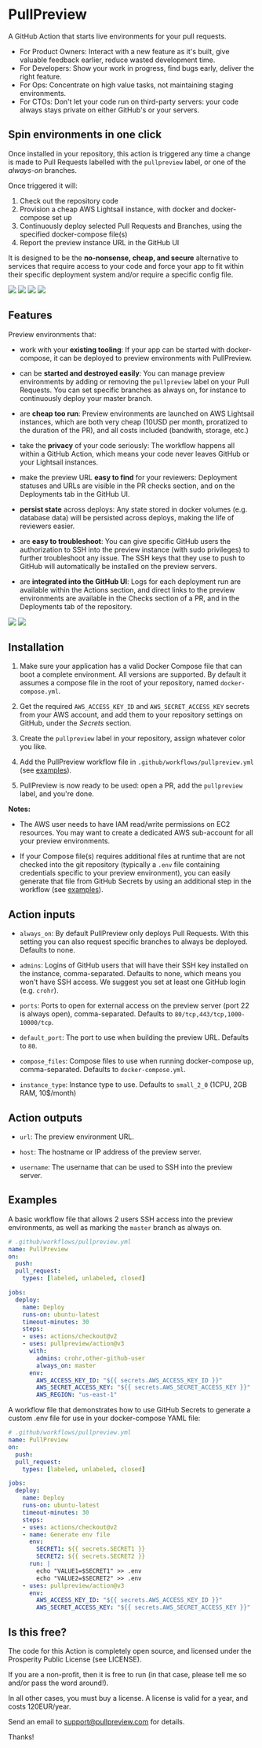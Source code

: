 # PullPreview

A GitHub Action that starts live environments for your pull requests.

* For Product Owners: Interact with a new feature as it's built, give valuable feedback earlier, reduce wasted development time.
* For Developers: Show your work in progress, find bugs early, deliver the right feature.
* For Ops: Concentrate on high value tasks, not maintaining staging environments.
* For CTOs: Don't let your code run on third-party servers: your code always stays private on either GitHub's or your servers.

## Spin environments in one click

Once installed in your repository, this action is triggered any time a change
is made to Pull Requests labelled with the `pullpreview` label, or one of the
*always-on* branches.

Once triggered it will:

1. Check out the repository code
2. Provision a cheap AWS Lightsail instance, with docker and docker-compose set up
3. Continuously deploy selected Pull Requests and Branches, using the specified docker-compose file(s)
4. Report the preview instance URL in the GitHub UI

It is designed to be the **no-nonsense, cheap, and secure** alternative to
services that require access to your code and force your app to fit within
their specific deployment system and/or require a specific config file.

<img src="img/2-add-label.png">
<img src="img/3-deploy-starts.png">
<img src="img/5-view-deployment.png">
<img src="img/6-deploy-next-commit-pending.png">


## Features

Preview environments that:

* work with your **existing tooling**: If your app can be started with
  docker-compose, it can be deployed to preview environments with PullPreview.

* can be **started and destroyed easily**: You can manage preview environments
  by adding or removing the `pullpreview` label on your Pull Requests. You can
set specific branches as always on, for instance to continuously deploy your
master branch.

* are **cheap too run**: Preview environments are launched on AWS Lightsail
  instances, which are both very cheap (10USD per month, proratized to the
duration of the PR), and all costs included (bandwith, storage, etc.)

* take the **privacy** of your code seriously: The workflow happens all within
  a GitHub Action, which means your code never leaves GitHub or your Lightsail
instances.

* make the preview URL **easy to find** for your reviewers: Deployment statuses
  and URLs are visible in the PR checks section, and on the Deployments tab in
the GitHub UI.

* **persist state** across deploys: Any state stored in docker volumes (e.g.
  database data) will be persisted across deploys, making the life of reviewers
easier.

* are **easy to troubleshoot**: You can give specific GitHub users the
  authorization to SSH into the preview instance (with sudo privileges) to
further troubleshoot any issue. The SSH keys that they use to push to GitHub
will automatically be installed on the preview servers.

* are **integrated into the GitHub UI**: Logs for each deployment run are
  available within the Actions section, and direct links to the preview
environments are available in the Checks section of a PR, and in the
Deployments tab of the repository.

<img src="img/4-view-logs.png" />
<img src="img/8-list-deployments.png" />

## Installation

1. Make sure your application has a valid Docker Compose file that can boot a
   complete environment. All versions are supported. By default it assumes a
compose file in the root of your repository, named `docker-compose.yml`.

2. Get the required `AWS_ACCESS_KEY_ID` and `AWS_SECRET_ACCESS_KEY` secrets
   from your AWS account, and add them to your repository settings on GitHub,
under the *Secrets* section.

3. Create the `pullpreview` label in your repository, assign whatever color you like.

4. Add the PullPreview workflow file in `.github/workflows/pullpreview.yml` (see [examples][examples]).

5. PullPreview is now ready to be used: open a PR, add the `pullpreview` label, and you're done.

**Notes:**

* The AWS user needs to have IAM read/write permissions on EC2 resources.
You may want to create a dedicated AWS sub-account for all your preview
environments.

* If your Compose file(s) requires additional files at runtime that are
not checked into the git repository (typically a `.env` file containing
credentials specific to your preview environment), you can easily generate that
file from GitHub Secrets by using an additional step in the workflow (see
[examples][examples]).

[examples]: #examples

## Action inputs

* `always_on`: By default PullPreview only deploys Pull Requests. With this
  setting you can also request specific branches to always be deployed.
Defaults to none.

* `admins`: Logins of GitHub users that will have their SSH key installed on
  the instance, comma-separated. Defaults to none, which means you won't have
SSH access. We suggest you set at least one GitHub login (e.g. `crohr`).

* `ports`: Ports to open for external access on the preview server (port 22 is
  always open), comma-separated. Defaults to `80/tcp,443/tcp,1000-10000/tcp`.

* `default_port`: The port to use when building the preview URL. Defaults to `80`.

* `compose_files`: Compose files to use when running docker-compose up,
  comma-separated. Defaults to `docker-compose.yml`.

* `instance_type`: Instance type to use. Defaults to `small_2_0` (1CPU, 2GB
  RAM, 10$/month)

## Action outputs

* `url`: The preview environment URL.

* `host`: The hostname or IP address of the preview server.

* `username`: The username that can be used to SSH into the preview server.

## Examples

A basic workflow file that allows 2 users SSH access into the preview
environments, as well as marking the `master` branch as always on.

```yaml
# .github/workflows/pullpreview.yml
name: PullPreview
on:
  push:
  pull_request:
    types: [labeled, unlabeled, closed]

jobs:
  deploy:
    name: Deploy
    runs-on: ubuntu-latest
    timeout-minutes: 30
    steps:
    - uses: actions/checkout@v2
    - uses: pullpreview/action@v3
      with:
        admins: crohr,other-github-user
        always_on: master
      env:
        AWS_ACCESS_KEY_ID: "${{ secrets.AWS_ACCESS_KEY_ID }}"
        AWS_SECRET_ACCESS_KEY: "${{ secrets.AWS_SECRET_ACCESS_KEY }}"
        AWS_REGION: "us-east-1"
```

A workflow file that demonstrates how to use GitHub Secrets to generate a
custom .env file for use in your docker-compose YAML file:

```yaml
# .github/workflows/pullpreview.yml
name: PullPreview
on:
  push:
  pull_request:
    types: [labeled, unlabeled, closed]

jobs:
  deploy:
    name: Deploy
    runs-on: ubuntu-latest
    timeout-minutes: 30
    steps:
    - uses: actions/checkout@v2
    - name: Generate env file
      env:
        SECRET1: ${{ secrets.SECRET1 }}
        SECRET2: ${{ secrets.SECRET2 }}
      run: |
        echo "VALUE1=$SECRET1" >> .env
        echo "VALUE2=$SECRET2" >> .env
    - uses: pullpreview/action@v3
      env:
        AWS_ACCESS_KEY_ID: "${{ secrets.AWS_ACCESS_KEY_ID }}"
        AWS_SECRET_ACCESS_KEY: "${{ secrets.AWS_SECRET_ACCESS_KEY }}"
```

## Is this free?

The code for this Action is completely open source, and licensed under the
Prosperity Public License (see LICENSE).

If you are a non-profit, then it is free to run (in that case, please tell me
so and/or pass the word around!).

In all other cases, you must buy a license. A license is valid for a year, and
costs 120EUR/year.

Send an email to
[support@pullpreview.com](mailto:support@pullpreview.com?subject=License) for
details.

Thanks!
